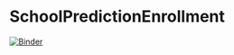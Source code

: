# SchoolPredictionEnrollment

[![Binder](https://mybinder.org/badge_logo.svg)](https://mybinder.org/v2/gh/Charly52830/SchoolPredictionEnrollment/master?filepath=NotebookEvaluacion.ipynb)
